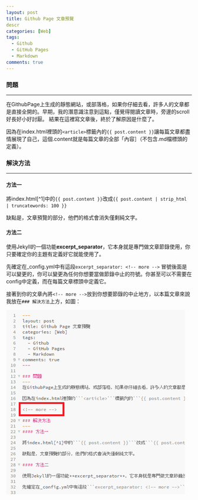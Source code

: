 ```yaml
---
layout: post
title: Github Page 文章預覽
descr
categories: [Web]
tags: 
  - Github
  - GitHub Pages
  - Markdown
comments: true
---
```


### 問題 
--- 
在GithubPage上生成的靜態網站，或部落格，如果你仔細去看，許多人的文章都是直接全開的。早期，我的潛意識注意到這點，僅覺得閱讀文章時，旁邊的scroll好長好小好討厭。 結果在這裡寫文章後，終於了解原因是什麼了。

因為在index.html裡頭的```<article>```標籤內的```{{ post.content }}```讓每篇文章都盡情展現了自己，這個.content就是每篇文章的全部「內容］（不包含.md檔標頭的定義）。

<!-- more -->

### 解決方法
---
#### 方法一

將index.html[^1]中的```{{ post.content }}```改成```{{ post.content | strip_html | truncatewords: 100 }}```

缺點是，文章預覽的部分，他們的格式會消失僅剩純文字。

#### 方法二

使用Jekyll的一個功能**excerpt_separator**，它本身就是專門做文章節錄使用，你只要確定你的主題有定義好它就能使用了。

先確定在_config.yml中有這段```excerpt_separator: <!-- more -->``` 冒號後面是可以變更的，你可以變更為任何你想要當做節錄中止的符號。你甚至可以不需要在config中定義，而在每篇文章標頭中定義它。

接著到你的文章內將```<!-- more -->```放到你想要節錄的中止地方，以本篇文章來說我放在```### 解決方法```上方，如圖：

![more所在](../images/2018/02/2018010701.png)